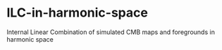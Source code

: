 # ILC-in-harmonic-space
Internal Linear Combination of simulated CMB maps and foregrounds in harmonic space
